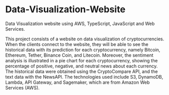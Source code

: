 # Data-Visualization-Website
Data Visualization website using AWS, TypeScript, JavaScript and Web Services.  

This project consists of a website on data visualization of cryptocurrencies. When the clients connect to the website, they will be able to see the historical data with its prediction for each cryptocurrency, namely Bitcoin, Ethereum, Tether, Binance Coin, and Litecoin. Moreover, the sentiment analysis is illustrated in a pie chart for each cryptocurrency, showing the percentage of positive, negative, and neutral news about each currency. The historical data were obtained using the CryptoCompare API, and the text data with the NewsAPI. The technologies used include S3, DynamoDB, Lambda, API Gateway, and Sagemaker, which are from Amazon Web Services (AWS).

